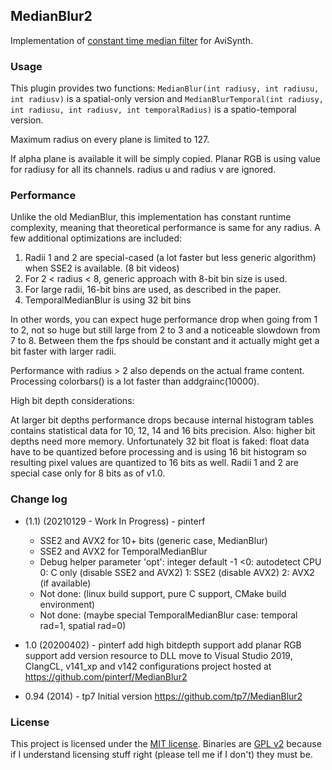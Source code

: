 ## MedianBlur2 ##

Implementation of [constant time median filter](http://nomis80.org/ctmf.html) for AviSynth. 

### Usage
This plugin provides two functions: `MedianBlur(int radiusy, int radiusu, int radiusv)` is a spatial-only version and `MedianBlurTemporal(int radiusy, int radiusu, int radiusv, int temporalRadius)` is a spatio-temporal version.

Maximum radius on every plane is limited to 127.

If alpha plane is available it will be simply copied.
Planar RGB is using value for radiusy for all its channels. radius u and radius v are ignored.

### Performance
Unlike the old MedianBlur, this implementation has constant runtime complexity, meaning that theoretical performance is same for any radius. A few additional optimizations are included:

1. Radii 1 and 2 are special-cased (a lot faster but less generic algorithm) when SSE2 is available. (8 bit videos)
2. For 2 < radius < 8, generic approach with 8-bit bin size is used.
3. For large radii, 16-bit bins are used, as described in the paper.
4. TemporalMedianBlur is using 32 bit bins

In other words, you can expect huge performance drop when going from 1 to 2, not so huge but still large from 2 to 3 and a noticeable slowdown from 7 to 8. Between them the fps should be constant and it actually might get a bit faster with larger radii. 

Performance with radius > 2 also depends on the actual frame content. Processing colorbars() is a lot faster than addgrainc(10000).

High bit depth considerations:

At larger bit depths performance drops because internal histogram tables contains statistical data for 10, 12, 14 and 16 bits precision. Also: higher bit depths need more memory.
Unfortunately 32 bit float is faked: float data have to be quantized before processing and is using 16 bit histogram so resulting pixel values are quantized to 16 bits as well.
Radii 1 and 2 are special case only for 8 bits as of v1.0.

### Change log ###

- (1.1) (20210129 - Work In Progress) - pinterf
  - SSE2 and AVX2 for 10+ bits (generic case, MedianBlur)
  - SSE2 and AVX2 for TemporalMedianBlur
  - Debug helper parameter 'opt': integer default -1
    <0: autodetect CPU
    0: C only (disable SSE2 and AVX2)
    1: SSE2 (disable AVX2)
    2: AVX2 (if available)
  - Not done: (linux build support, pure C support, CMake build environment)
  - Not done: (maybe special TemporalMedianBlur case: temporal rad=1, spatial rad=0)

- 1.0 (20200402) - pinterf
  add high bitdepth support
  add planar RGB support
  add version resource to DLL
  move to Visual Studio 2019, ClangCL, v141_xp and v142 configurations
  project hosted at https://github.com/pinterf/MedianBlur2
  
- 0.94 (2014) - tp7
  Initial version
  https://github.com/tp7/MedianBlur2

### License ###
This project is licensed under the [MIT license][mit_license]. Binaries are [GPL v2][gpl_v2] because if I understand licensing stuff right (please tell me if I don't) they must be.

[mit_license]: http://opensource.org/licenses/MIT
[gpl_v2]: http://www.gnu.org/licenses/gpl-2.0.html
